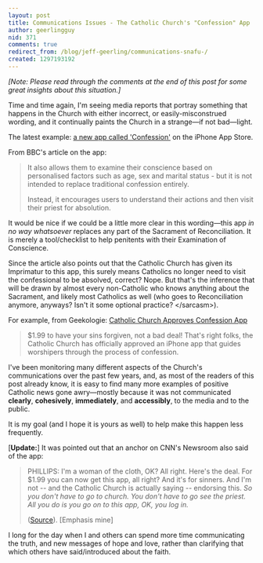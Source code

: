 ```yaml
---
layout: post
title: Communications Issues - The Catholic Church's "Confession" App
author: geerlingguy
nid: 371
comments: true
redirect_from: /blog/jeff-geerling/communications-snafu-/
created: 1297193192
---
```

<p><em>[Note: Please read through the comments at the end of this post for some great insights about this situation.]</em></p>
<p>Time and time again, I'm seeing media reports that portray something that happens in the Church with either incorrect, or easily-misconstrued wording, and it continually paints the Church in a strange—if not bad—light.</p>
<p>The latest example: <a href="http://www.bbc.co.uk/news/technology-12391129">a new app called 'Confession'</a> on the iPhone App Store.</p>
<p>From BBC's article on the app:</p>
<blockquote>
<p>It also allows them to examine their conscience based on personalised factors such as age, sex and marital status - but it is not intended to replace traditional confession entirely.</p>
<p>Instead, it encourages users to understand their actions and then visit their priest for absolution.</p>
</blockquote>
<p>It would be nice if we could be a little more clear in this wording—this app <em>in no way whatsoever</em> replaces any part of the Sacrament of Reconciliation. It is merely a tool/checklist to help penitents with their Examination of Conscience.</p>
<p>Since the article also points out that the Catholic Church has given its Imprimatur to this app, this surely means Catholics no longer need to visit the confessional to be absolved, correct? Nope. But that's the inference that will be drawn by almost every non-Catholic who knows anything about the Sacrament, and likely most Catholics as well (who goes to Reconciliation anymore, anyways? Isn't it some optional practice? &lt;/sarcasm&gt;).</p>
<p>For example, from Geekologie: <a href="http://www.geekologie.com/2011/02/catholic_church_approves_confe.php">Catholic Church Approves Confession App</a></p>
<blockquote>
<p>$1.99 to have your sins forgiven, not a bad deal! That's right folks, the Catholic Church has officially approved an iPhone app that guides worshipers through the process of confession.<span>&nbsp;</span></p>
</blockquote>
<p>I've been monitoring many different aspects of the Church's communications over the past few years, and, as most of the readers of this post already know, it is easy to find many more examples of positive Catholic news gone awry—mostly because it was not communicated <strong>clearly</strong>, <strong>cohesively</strong>,&nbsp;<strong>immediately</strong>, and <strong>accessibly</strong>, to the media and to the public.</p>
<p>It is my goal (and I hope it is yours as well) to help make this happen less frequently.</p>
<p>[<strong>Update:</strong>] It was pointed out that an anchor on CNN's Newsroom also said of the app:</p>
<blockquote>
<p>PHILLIPS: I'm a woman of the cloth, OK? All right. Here's the deal. For $1.99 you can now get this app, all right? And it's for sinners. And I'm not -- and the Catholic Church is actually saying -- endorsing this. <em>So you don't have to go to church. You don't have to go see the priest. All you do is you go on to this app, OK, you log in.</em></p>
<p>(<a href="http://www.newsbusters.org/blogs/mike-bates/2011/02/08/cnns-phillips-reports-priests-arent-necessary-confession#ixzz1DOuD43eV">Source</a>). [Emphasis mine]</p>
</blockquote>
<p>I long for the day when I and others can spend more time communicating the truth, and new messages of hope and love, rather than clarifying that which others have said/introduced about the faith.</p>
